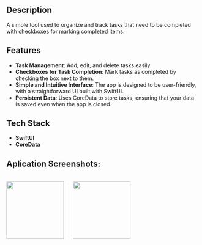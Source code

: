 ## Description

A simple tool used to organize and track tasks that need to be completed with checkboxes for marking completed items. 

## Features

- **Task Management**: Add, edit, and delete tasks easily.
- **Checkboxes for Task Completion**: Mark tasks as completed by checking the box next to them.
- **Simple and Intuitive Interface**: The app is designed to be user-friendly, with a straightforward UI built with SwiftUI.
- **Persistent Data**: Uses CoreData to store tasks, ensuring that your data is saved even when the app is closed.

## Tech Stack

- **SwiftUI**
- **CoreData**

## Aplication Screenshots: 
<br>
<img src = "https://github.com/user-attachments/assets/517ad881-09a7-4330-9f52-78a78cb40dee" width = 150 style="margin-right: 20px;">
<img src = "https://github.com/user-attachments/assets/9e4e8f4b-107f-4f68-8c5f-8363303aca1a" width = 150 style="margin-right: 20px;">

